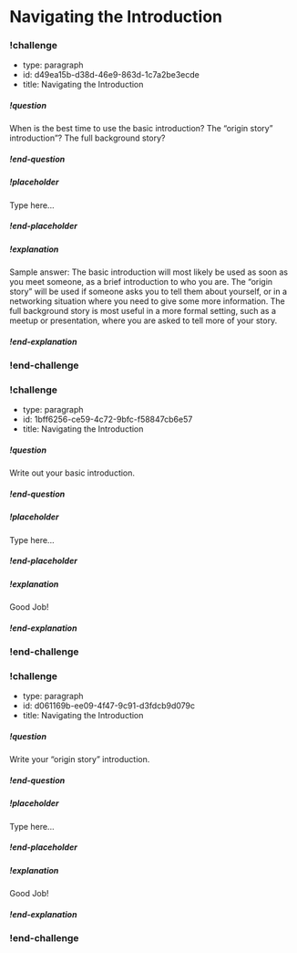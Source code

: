 # Navigating the Introduction

### !challenge

* type: paragraph
* id: d49ea15b-d38d-46e9-863d-1c7a2be3ecde
* title: Navigating the Introduction

##### !question

When is the best time to use the basic introduction? The “origin story” introduction”? The full background story?

##### !end-question

##### !placeholder

Type here...

##### !end-placeholder

##### !explanation

Sample answer: The basic introduction will most likely be used as soon as you meet someone, as a brief introduction to who you are. The “origin story” will be used if someone asks you to tell them about yourself, or in a networking situation where you need to give some more information. The full background story is most useful in a more formal setting, such as a meetup or presentation, where you are asked to tell more of your story.

##### !end-explanation

### !end-challenge

### !challenge

* type: paragraph
* id: 1bff6256-ce59-4c72-9bfc-f58847cb6e57
* title: Navigating the Introduction

##### !question

Write out your basic introduction.

##### !end-question

##### !placeholder

Type here...

##### !end-placeholder

##### !explanation

Good Job!

##### !end-explanation

### !end-challenge
### !challenge

* type: paragraph
* id: d061169b-ee09-4f47-9c91-d3fdcb9d079c
* title: Navigating the Introduction

##### !question

Write your “origin story” introduction.

##### !end-question

##### !placeholder

Type here...

##### !end-placeholder

##### !explanation

Good Job!

##### !end-explanation

### !end-challenge
